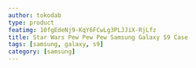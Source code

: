 ```yaml
---
author: tokodab
type: product
featimg: 10fgEdeNj9-KqY6FCwLg3PLJJiX-RjLfz
title: Star Wars Pew Pew Pew Samsung Galaxy S9 Case
tags: [samsung, galaxy, s9]
category: [samsung]
---
```


